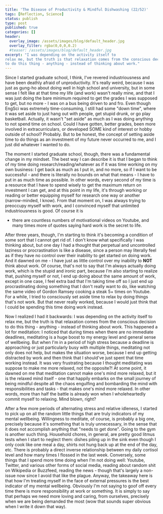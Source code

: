 ```yaml
---
title: 'The Disease of Productivity & Mindful Dishwashing (22/52)'
tags: [Reflection, Science]
status: publish
type: post
published: true
categories: []
header:
  overlay_image: /assets/images/blog/default_header.jpg
  overlay_filter: rgba(0,0,0,0.2)
  #teaser: /assets/images/blog/default_header.jpg
excerpt: "I was depending on the activity itself to
relax me, but the truth is that relaxation comes from the conscious decision
to do this thing - anything - instead of thinking about work."
---
```


Since I started graduate school, I think, I've revered industriousness and
have been deathly afraid of unproductivity. It's really weird, because I was
just as gung-ho about doing well in high school and university, but in some
sense I felt like at that time my life (and work) wasn't really mine, and that
I was just doing the bare minimum required to get the grades I was supposed to
get, but no more - I was on a bus being driven to and fro. Even though EngSci
was extremely time-consuming, I still had some "down time", where it was set
aside to just hang out with people, get stupid drunk, or go play basketball.
Actually, it wasn't "set aside" as much as I was doing anything to not spend
time on school. Could I have gotten, better grades, been more involved in
extracurriculars, or developed SOME kind of interest or hobby outside of
school? Probably. But to be honest, the concept of setting aside time to do
things as an investment of my future never occurred to me, and I just did
whatever I wanted to do.

The moment I started graduate school, though, there was a fundamental change
in my mindset. The best way I can describe it is that I began to think of my
time doing research/reading/whatever as if it was time working on my own
business: I get back as much as I put in, and no more, so if I want to be
successful - and there is literally no bounds on what that means - I have to
put in as much time as possible. In other words, every second of my time is a
resource that I have to spend wisely to get the maximum return on investment I
can get, and at this point in my life, it's through working or reading or
better equipping myself for research one way or another (narrow-minded, I
know). From that moment on, I was always trying to preoccupy myself with work,
and I convinced myself that unlimited industriousness is good. Of course it is
- there are countless numbers of motivational videos on Youtube, and many
times more of quotes saying hard work is the secret to life.

After three years, though, I'm starting to think it's becoming a condition of
some sort that I cannot get rid of. I don't know what specifically I was
thinking about, but one day I had a thought that perpetual and uncontrolled
laziness or procrastination is like a disease, since a person may literally
feel as if they have no control over their inability to get started on doing
work. And it dawned on me - I have just as little control over my inability to
**NOT** think about work. Of course, that's not to say that I'm always
actually doing work, which is the stupid and ironic part, because I'm also
starting to realize that, pushing myself or not, I end up doing about the same
amount of work, except in one case, I feel extra bad that I'm taking time off
so I just end up procrastinating doing something that I don't really want to
do, like watching the same video of Gordon Ramsey cooking a steak 5+ times on
Youtube. For a while, I tried to consciously set aside time to relax by doing
things that's not work. But that never really worked, because I would just
think that I could be spending this time doing work instead.

Now I realized I had it backwards: I was depending on the activity itself to
relax me, but the truth is that relaxation comes from the conscious decision
to do this thing - anything - instead of thinking about work. This happened a
lot for meditation: I noticed that during times when there are no immediate
deadlines, meditating is a huge boost to my energy level and general sense of
wellbeing. But when I'm in a period of high stress because a deadline is
approaching or just particularly busy with multiple things, meditating not
only does not help, but makes the situation worse, because I end up getting
distracted by work and then think that I should've just spent that time
working instead. It was very frustrating because I thought meditating was
suppose to make me more relaxed, not the opposite?! At some point, it dawned
on me that meditation cannot make one's mind more relaxed, but it is the
relaxed mind itself - one that happily embarks on the small journey of being
mindful despite all the chaos engulfing and bombarding the mind with
responsibilities and tasks - that makes one's mind more relaxed. In other
words, more than half the battle is already won when I wholeheartedly commit
myself to relaxing. Mind blown, right?

After a few more periods of alternating stress and relative idleness, I
started to pick up on all the random little things that are truly indicators
of my mental wellbeing. Willingness to meditate, of course, is probably a big
one, precisely because it's something that is truly unnecessary, in the sense
that it does not accomplish anything that "needs to get done". Going to the
gym is another such thing. Household chores, in general, are pretty good
litmus tests when I start to neglect them: dishes piling up in the sink even
though I only cook like one meal a day, shirts not hung back up at the end of
the day, etc. There is probably a direct inverse relationship between my daily
cortisol level and how many times I flossed in the last week. Conversely, some
things that I spend more time doing when I'm not doing well: Youtube, Twitter,
and various other forms of social media, reading about random shit on
Wikipedia or Buzzfeed, reading the news - though that's largely a non-issue
now since I avoid that like the plague. Anyway, the takeaway here is that how
I'm treating myself in the face of external pressures is the best indicator of
my mental wellbeing. Obviously I'm not saying to goof off every time there is
more responsibility at work or something. It is simply to say that perhaps we
need more loving and caring, from ourselves, precisely when we are being
demanded the most (wow that sounds super obvious when I write it down that
way).
